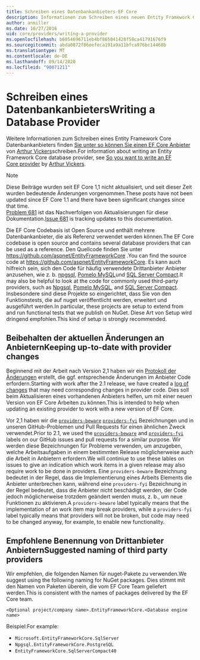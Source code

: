 ```yaml
---
title: Schreiben eines Datenbankanbieters-EF Core
description: Informationen zum Schreiben eines neuen Entity Framework Core Anbieters
author: anmiller
ms.date: 10/27/2016
uid: core/providers/writing-a-provider
ms.openlocfilehash: b6054696711eb4bf865841428f58ca41791676f9
ms.sourcegitcommit: abda0872f86eefeca191a9a11bfca976bc14468b
ms.translationtype: MT
ms.contentlocale: de-DE
ms.lasthandoff: 09/14/2020
ms.locfileid: "90071211"
---
```

# <a name="writing-a-database-provider"></a><span data-ttu-id="a2097-103">Schreiben eines Datenbankanbieters</span><span class="sxs-lookup"><span data-stu-id="a2097-103">Writing a Database Provider</span></span>

<span data-ttu-id="a2097-104">Weitere Informationen zum Schreiben eines Entity Framework Core Datenbankanbieters finden [Sie unter so können Sie einen EF Core Anbieter](https://blog.oneunicorn.com/2016/11/11/so-you-want-to-write-an-ef-core-provider/) von [Arthur Vickers](https://github.com/ajcvickers)schreiben.</span><span class="sxs-lookup"><span data-stu-id="a2097-104">For information about writing an Entity Framework Core database provider, see [So you want to write an EF Core provider](https://blog.oneunicorn.com/2016/11/11/so-you-want-to-write-an-ef-core-provider/) by [Arthur Vickers](https://github.com/ajcvickers).</span></span>

> [!NOTE]
> <span data-ttu-id="a2097-105">Diese Beiträge wurden seit EF Core 1,1 nicht aktualisiert, und seit dieser Zeit wurden bedeutende Änderungen vorgenommen.</span><span class="sxs-lookup"><span data-stu-id="a2097-105">These posts have not been updated since EF Core 1.1 and there have been significant changes since that time.</span></span>  
<span data-ttu-id="a2097-106">[Problem 681](https://github.com/dotnet/EntityFramework.Docs/issues/681) ist das Nachverfolgen von Aktualisierungen für diese Dokumentation.</span><span class="sxs-lookup"><span data-stu-id="a2097-106">[Issue 681](https://github.com/dotnet/EntityFramework.Docs/issues/681) is tracking updates to this documentation.</span></span>

<span data-ttu-id="a2097-107">Die EF Core Codebasis ist Open Source und enthält mehrere Datenbankanbieter, die als Referenz verwendet werden können.</span><span class="sxs-lookup"><span data-stu-id="a2097-107">The EF Core codebase is open source and contains several database providers that can be used as a reference.</span></span> <span data-ttu-id="a2097-108">Den Quellcode finden Sie unter <https://github.com/aspnet/EntityFrameworkCore> .</span><span class="sxs-lookup"><span data-stu-id="a2097-108">You can find the source code at <https://github.com/aspnet/EntityFrameworkCore>.</span></span> <span data-ttu-id="a2097-109">Es kann auch hilfreich sein, sich den Code für häufig verwendete Drittanbieter Anbieter anzusehen, wie z. b. [npgsql](https://github.com/npgsql/Npgsql.EntityFrameworkCore.PostgreSQL), [Pomelo MySQL](https://github.com/PomeloFoundation/Pomelo.EntityFrameworkCore.MySql)und [SQL Server Compact](https://github.com/ErikEJ/EntityFramework.SqlServerCompact).</span><span class="sxs-lookup"><span data-stu-id="a2097-109">It may also be helpful to look at the code for commonly used third-party providers, such as [Npgsql](https://github.com/npgsql/Npgsql.EntityFrameworkCore.PostgreSQL), [Pomelo MySQL](https://github.com/PomeloFoundation/Pomelo.EntityFrameworkCore.MySql), and [SQL Server Compact](https://github.com/ErikEJ/EntityFramework.SqlServerCompact).</span></span> <span data-ttu-id="a2097-110">Insbesondere sind diese Projekte so eingerichtet, dass Sie von den Funktionstests, die auf nuget veröffentlicht werden, erweitert und ausgeführt werden.</span><span class="sxs-lookup"><span data-stu-id="a2097-110">In particular, these projects are setup to extend from and run functional tests that we publish on NuGet.</span></span> <span data-ttu-id="a2097-111">Diese Art von Setup wird dringend empfohlen.</span><span class="sxs-lookup"><span data-stu-id="a2097-111">This kind of setup is strongly recommended.</span></span>

## <a name="keeping-up-to-date-with-provider-changes"></a><span data-ttu-id="a2097-112">Beibehalten der aktuellen Änderungen an Anbietern</span><span class="sxs-lookup"><span data-stu-id="a2097-112">Keeping up-to-date with provider changes</span></span>

<span data-ttu-id="a2097-113">Beginnend mit der Arbeit nach Version 2,1 haben wir ein [Protokoll der Änderungen](xref:core/providers/provider-log) erstellt, die ggf. entsprechende Änderungen im Anbieter Code erfordern.</span><span class="sxs-lookup"><span data-stu-id="a2097-113">Starting with work after the 2.1 release, we have created a [log of changes](xref:core/providers/provider-log) that may need corresponding changes in provider code.</span></span> <span data-ttu-id="a2097-114">Dies soll beim Aktualisieren eines vorhandenen Anbieters helfen, um mit einer neuen Version von EF Core Arbeiten zu können.</span><span class="sxs-lookup"><span data-stu-id="a2097-114">This is intended to help when updating an existing provider to work with a new version of EF Core.</span></span>

<span data-ttu-id="a2097-115">Vor 2,1 haben wir die [`providers-beware`](https://github.com/aspnet/EntityFrameworkCore/labels/providers-beware) [`providers-fyi`](https://github.com/aspnet/EntityFrameworkCore/labels/providers-fyi) Bezeichnungen und in unseren GitHub-Problemen und Pull Requests für einen ähnlichen Zweck verwendet.</span><span class="sxs-lookup"><span data-stu-id="a2097-115">Prior to 2.1, we used the [`providers-beware`](https://github.com/aspnet/EntityFrameworkCore/labels/providers-beware) and [`providers-fyi`](https://github.com/aspnet/EntityFrameworkCore/labels/providers-fyi) labels on our GitHub issues and pull requests for a similar purpose.</span></span> <span data-ttu-id="a2097-116">Wir werden diese Bezeichnungen für Probleme verwenden, um anzugeben, welche Arbeitsaufgaben in einem bestimmten Release möglicherweise auch die Arbeit in Anbietern erfordern.</span><span class="sxs-lookup"><span data-stu-id="a2097-116">We will continiue to use these lables on issues to give an indication which work items in a given release may also require work to be done in providers.</span></span> <span data-ttu-id="a2097-117">Eine `providers-beware` Bezeichnung bedeutet in der Regel, dass die Implementierung eines Arbeits Elements die Anbieter unterbrechen kann, während eine `providers-fyi` Bezeichnung in der Regel bedeutet, dass die Anbieter nicht beschädigt werden, der Code jedoch möglicherweise trotzdem geändert werden muss, z. b., um neue Funktionen zu aktivieren.</span><span class="sxs-lookup"><span data-stu-id="a2097-117">A `providers-beware` label typically means that the implementation of an work item may break providers, while a `providers-fyi` label typically means that providers will not be broken, but code may need to be changed anyway, for example, to enable new functionality.</span></span>

## <a name="suggested-naming-of-third-party-providers"></a><span data-ttu-id="a2097-118">Empfohlene Benennung von Drittanbieter Anbietern</span><span class="sxs-lookup"><span data-stu-id="a2097-118">Suggested naming of third party providers</span></span>

<span data-ttu-id="a2097-119">Wir empfehlen, die folgenden Namen für nuget-Pakete zu verwenden.</span><span class="sxs-lookup"><span data-stu-id="a2097-119">We suggest using the following naming for NuGet packages.</span></span> <span data-ttu-id="a2097-120">Dies stimmt mit den Namen von Paketen überein, die vom EF Core Team geliefert werden.</span><span class="sxs-lookup"><span data-stu-id="a2097-120">This is consistent with the names of packages delivered by the EF Core team.</span></span>

`<Optional project/company name>.EntityFrameworkCore.<Database engine name>`

<span data-ttu-id="a2097-121">Beispiel:</span><span class="sxs-lookup"><span data-stu-id="a2097-121">For example:</span></span>

* `Microsoft.EntityFrameworkCore.SqlServer`
* `Npgsql.EntityFrameworkCore.PostgreSQL`
* `EntityFrameworkCore.SqlServerCompact40`
